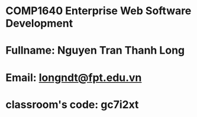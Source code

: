 # COMP1640 Enterprise Web Software Development
 
# Fullname: Nguyen Tran Thanh Long
# Email: longndt@fpt.edu.vn
# classroom's code: gc7i2xt
